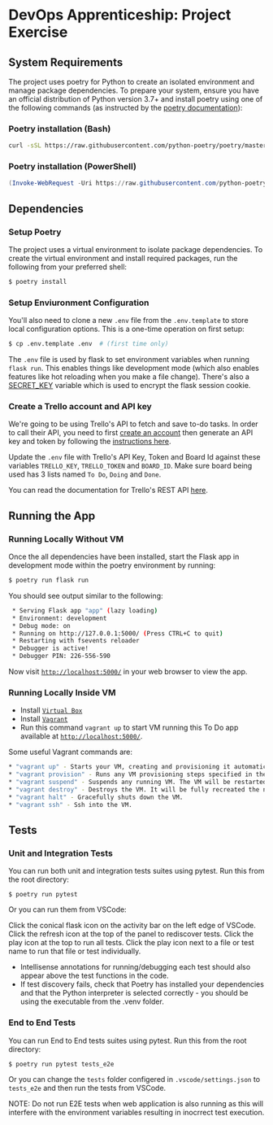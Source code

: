 # DevOps Apprenticeship: Project Exercise

## System Requirements

The project uses poetry for Python to create an isolated environment and manage package dependencies. To prepare your system, ensure you have an official distribution of Python version 3.7+ and install poetry using one of the following commands (as instructed by the [poetry documentation](https://python-poetry.org/docs/#system-requirements)):

### Poetry installation (Bash)

```bash
curl -sSL https://raw.githubusercontent.com/python-poetry/poetry/master/get-poetry.py | python
```

### Poetry installation (PowerShell)

```powershell
(Invoke-WebRequest -Uri https://raw.githubusercontent.com/python-poetry/poetry/master/get-poetry.py -UseBasicParsing).Content | python
```

## Dependencies

### Setup Poetry
The project uses a virtual environment to isolate package dependencies. To create the virtual environment and install required packages, run the following from your preferred shell:

```bash
$ poetry install
```

### Setup Enviuronment Configuration
You'll also need to clone a new `.env` file from the `.env.template` to store local configuration options. This is a one-time operation on first setup:

```bash
$ cp .env.template .env  # (first time only)
```

The `.env` file is used by flask to set environment variables when running `flask run`. This enables things like development mode (which also enables features like hot reloading when you make a file change). There's also a [SECRET_KEY](https://flask.palletsprojects.com/en/1.1.x/config/#SECRET_KEY) variable which is used to encrypt the flask session cookie.


### Create a Trello account and API key

We're going to be using Trello's API to fetch and save to-do tasks. In order to call their API, you need to first [create an account](https://trello.com/signup) then generate an API key and token by following the [instructions here](https://trello.com/app-key).

Update the `.env` file with Trello's API Key, Token and Board Id against these variables `TRELLO_KEY`, `TRELLO_TOKEN` and `BOARD_ID`. Make sure board being used has 3 lists named `To Do`, `Doing` and `Done`.

You can read the documentation for Trello's REST API [here](https://developer.atlassian.com/cloud/trello/rest/api-group-actions/).


## Running the App
### Running Locally Without VM
Once the all dependencies have been installed, start the Flask app in development mode within the poetry environment by running:
```bash
$ poetry run flask run
```

You should see output similar to the following:
```bash
 * Serving Flask app "app" (lazy loading)
 * Environment: development
 * Debug mode: on
 * Running on http://127.0.0.1:5000/ (Press CTRL+C to quit)
 * Restarting with fsevents reloader
 * Debugger is active!
 * Debugger PIN: 226-556-590
```
Now visit [`http://localhost:5000/`](http://localhost:5000/) in your web browser to view the app.

### Running Locally Inside VM

 * Install [`Virtual Box`](https://www.virtualbox.org/)
 * Install [`Vagrant`](https://www.vagrantup.com/)
 * Run this command `vagrant up` to start VM running this To Do app available at [`http://localhost:5000/`](http://localhost:5000/).
 
 Some useful Vagrant commands are:
 ```bash
 * "vagrant up" - Starts your VM, creating and provisioning it automatically if required.
 * "vagrant provision" - Runs any VM provisioning steps specified in the Vagrantfile. Provisioning steps are one-off operations that adjust the system provided by the box.
 * "vagrant suspend" - Suspends any running VM. The VM will be restarted on the next vagrant up command.
 * "vagrant destroy" - Destroys the VM. It will be fully recreated the next time you run vagrant up.
 * "vagrant halt" - Gracefully shuts down the VM.
 * "vagrant ssh" - Ssh into the VM.

```

## Tests

### Unit and Integration Tests
You can run both unit and integration tests suites using pytest. Run this from the root directory:

`$ poetry run pytest`

Or you can run them from VSCode:

Click the conical flask icon on the activity bar on the left edge of VSCode. Click the refresh icon at the top of the panel to rediscover tests. Click the play icon at the top to run all tests. Click the play icon next to a file or test name to run that file or test individually.
* Intellisense annotations for running/debugging each test should also appear above the test functions in the code.
* If test discovery fails, check that Poetry has installed your dependencies and that the Python interpreter is selected correctly - you should be using the executable from the .venv folder.

### End to End Tests
You can run End to End tests suites using pytest. Run this from the root directory:

`$ poetry run pytest tests_e2e`

Or you can change the `tests` folder configered in `.vscode/settings.json` to `tests_e2e` and then run the tests from VSCode.

NOTE: Do not run E2E tests when web application is also running as this will interfere with the environment variables resulting in inocrrect test execution.